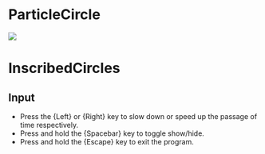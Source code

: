 # ParticleCircle

![](https://gifs.com/gif/5QD6Lx)

# InscribedCircles

## Input
- Press the {Left} or {Right} key to slow down or speed up the passage of time respectively.
- Press and hold the {Spacebar} key to toggle show/hide.
- Press and hold the {Escape} key to exit the program.
